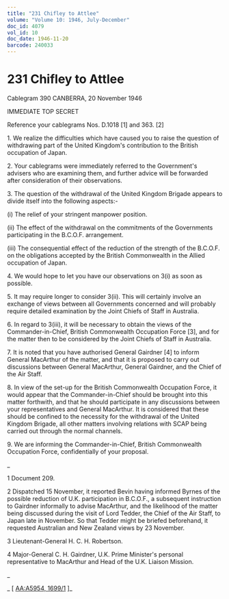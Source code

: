 ```yaml
---
title: "231 Chifley to Attlee"
volume: "Volume 10: 1946, July-December"
doc_id: 4079
vol_id: 10
doc_date: 1946-11-20
barcode: 240033
---
```


# 231 Chifley to Attlee

Cablegram 390 CANBERRA, 20 November 1946

IMMEDIATE TOP SECRET

Reference your cablegrams Nos. D.1018 [1] and 363. [2]

1\. We realize the difficulties which have caused you to raise the question of withdrawing part of the United Kingdom's contribution to the British occupation of Japan.

2\. Your cablegrams were immediately referred to the Government's advisers who are examining them, and further advice will be forwarded after consideration of their observations.

3\. The question of the withdrawal of the United Kingdom Brigade appears to divide itself into the following aspects:-

(i) The relief of your stringent manpower position.

(ii) The effect of the withdrawal on the commitments of the Governments participating in the B.C.O.F. arrangement.

(iii) The consequential effect of the reduction of the strength of the B.C.O.F. on the obligations accepted by the British Commonwealth in the Allied occupation of Japan.

4\. We would hope to let you have our observations on 3(i) as soon as possible.

5\. It may require longer to consider 3(ii). This will certainly involve an exchange of views between all Governments concerned and will probably require detailed examination by the Joint Chiefs of Staff in Australia.

6\. In regard to 3(iii), it will be necessary to obtain the views of the Commander-in-Chief, British Commonwealth Occupation Force [3], and for the matter then to be considered by the Joint Chiefs of Staff in Australia.

7\. It is noted that you have authorised General Gairdner [4] to inform General MacArthur of the matter, and that it is proposed to carry out discussions between General MacArthur, General Gairdner, and the Chief of the Air Staff.

8\. In view of the set-up for the British Commonwealth Occupation Force, it would appear that the Commander-in-Chief should be brought into this matter forthwith, and that he should participate in any discussions between your representatives and General MacArthur. It is considered that these should be confined to the necessity for the withdrawal of the United Kingdom Brigade, all other matters involving relations with SCAP being carried out through the normal channels.

9\. We are informing the Commander-in-Chief, British Commonwealth Occupation Force, confidentially of your proposal.

_

1 Document 209.

2 Dispatched 15 November, it reported Bevin having informed Byrnes of the possible reduction of U.K. participation in B.C.O.F., a subsequent instruction to Gairdner informally to advise MacArthur, and the likelihood of the matter being discussed during the visit of Lord Tedder, the Chief of the Air Staff, to Japan late in November. So that Tedder might be briefed beforehand, it requested Australian and New Zealand views by 23 November.

3 Lieutenant-General H. C. H. Robertson.

4 Major-General C. H. Gairdner, U.K. Prime Minister's personal representative to MacArthur and Head of the U.K. Liaison Mission.

_

_ [ [AA:A5954, 1699/1](http://www.naa.gov.au/cgi-bin/Search?O=I&Number=240033) ]_
